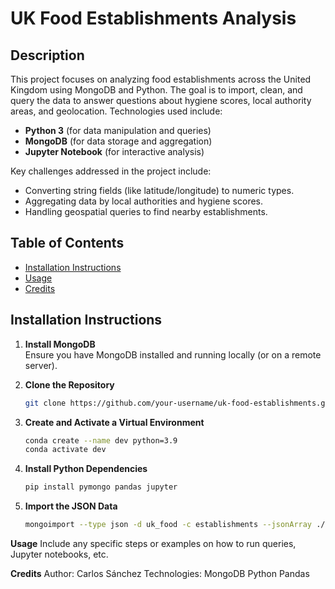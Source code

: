 # UK Food Establishments Analysis

## Description

This project focuses on analyzing food establishments across the United Kingdom using MongoDB and Python. The goal is to import, clean, and query the data to answer questions about hygiene scores, local authority areas, and geolocation. Technologies used include:

- **Python 3** (for data manipulation and queries)  
- **MongoDB** (for data storage and aggregation)  
- **Jupyter Notebook** (for interactive analysis)

Key challenges addressed in the project include:

- Converting string fields (like latitude/longitude) to numeric types.  
- Aggregating data by local authorities and hygiene scores.  
- Handling geospatial queries to find nearby establishments.

## Table of Contents

- [Installation Instructions](#installation-instructions)
- [Usage](#usage)
- [Credits](#credits)

## Installation Instructions

1. **Install MongoDB**  
   Ensure you have MongoDB installed and running locally (or on a remote server).

2. **Clone the Repository**  
   ```bash
   git clone https://github.com/your-username/uk-food-establishments.git
   
3. **Create and Activate a Virtual Environment** 
   ```bash
   conda create --name dev python=3.9
   conda activate dev

4. **Install Python Dependencies** 
   ```bash
   pip install pymongo pandas jupyter

5. **Import the JSON Data** 
   ```bash
   mongoimport --type json -d uk_food -c establishments --jsonArray ./resources/establishments.json

**Usage**
Include any specific steps or examples on how to run queries, Jupyter notebooks, etc.

**Credits**
Author: Carlos Sánchez
Technologies:
MongoDB
Python
Pandas
